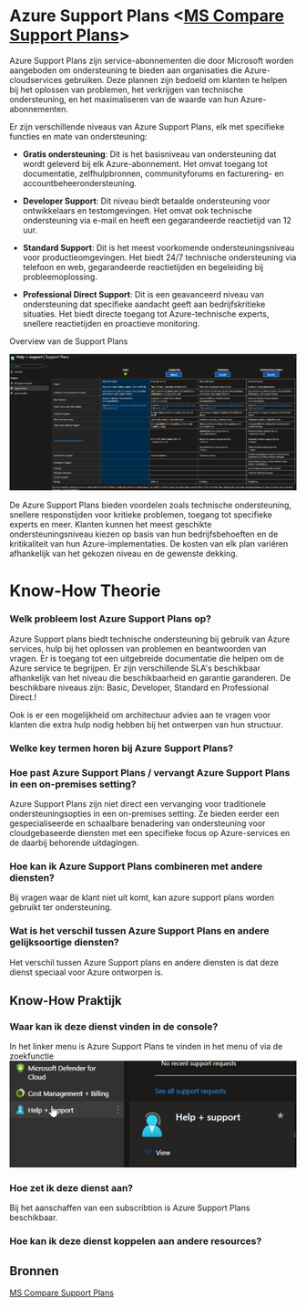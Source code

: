 # Azure Support Plans <[MS Compare Support Plans](https://azure.microsoft.com/en-us/support/plans)>
Azure Support Plans zijn service-abonnementen die door Microsoft worden aangeboden om ondersteuning te bieden aan organisaties die Azure-cloudservices gebruiken. Deze plannen zijn bedoeld om klanten te helpen bij het oplossen van problemen, het verkrijgen van technische ondersteuning, en het maximaliseren van de waarde van hun Azure-abonnementen.

Er zijn verschillende niveaus van Azure Support Plans, elk met specifieke functies en mate van ondersteuning:

- **Gratis ondersteuning**: Dit is het basisniveau van ondersteuning dat wordt geleverd bij elk Azure-abonnement. Het omvat toegang tot documentatie, zelfhulpbronnen, communityforums en facturering- en accountbeheerondersteuning.

- **Developer Support**: Dit niveau biedt betaalde ondersteuning voor ontwikkelaars en testomgevingen. Het omvat ook technische ondersteuning via e-mail en heeft een gegarandeerde reactietijd van 12 uur.

- **Standard Support**: Dit is het meest voorkomende ondersteuningsniveau voor productieomgevingen. Het biedt 24/7 technische ondersteuning via telefoon en web, gegarandeerde reactietijden en begeleiding bij probleemoplossing.

- **Professional Direct Support**: Dit is een geavanceerd niveau van ondersteuning dat specifieke aandacht geeft aan bedrijfskritieke situaties. Het biedt directe toegang tot Azure-technische experts, snellere reactietijden en proactieve monitoring.

Overview van de Support Plans   

![overviewsupplan](../00_includes/0609_azuresupportplans_supplanoverview.png)   

De Azure Support Plans bieden voordelen zoals technische ondersteuning, snellere responstijden voor kritieke problemen, toegang tot specifieke experts en meer. Klanten kunnen het meest geschikte ondersteuningsniveau kiezen op basis van hun bedrijfsbehoeften en de kritikaliteit van hun Azure-implementaties. De kosten van elk plan variëren afhankelijk van het gekozen niveau en de gewenste dekking.


# Know-How Theorie
### Welk probleem lost Azure Support Plans op?
Azure Support plans biedt technische ondersteuning bij gebruik van Azure services, hulp bij het oplossen van problemen en beantwoorden van vragen. Er is toegang tot een uitgebreide documentatie die helpen om de Azure service te begrijpen. Er zijn verschillende SLA's beschikbaar afhankelijk van het niveau die beschikbaarheid en garantie garanderen. De beschikbare niveaus zijn: Basic, Developer, Standard en Professional Direct.!  
 
Ook is er een mogelijkheid om architectuur advies aan te vragen voor klanten die extra hulp nodig hebben bij het ontwerpen van hun structuur.

### Welke key termen horen bij Azure Support Plans?


### Hoe past Azure Support Plans / vervangt Azure Support Plans in een on-premises setting?
Azure Support Plans zijn niet direct een vervanging voor traditionele ondersteuningsopties in een on-premises setting. Ze bieden eerder een gespecialiseerde en schaalbare benadering van ondersteuning voor cloudgebaseerde diensten met een specifieke focus op Azure-services en de daarbij behorende uitdagingen.

### Hoe kan ik Azure Support Plans combineren met andere diensten?
Bij vragen waar de klant niet uit komt, kan azure support plans worden gebruikt ter ondersteuning. 


### Wat is het verschil tussen Azure Support Plans en andere gelijksoortige diensten?
Het verschil tussen Azure Support plans en andere diensten is dat deze dienst speciaal voor Azure ontworpen is.

## Know-How Praktijk
### Waar kan ik deze dienst vinden in de console?
In het linker menu is Azure Support Plans te vinden in het menu of via de zoekfunctie   
![waar](../00_includes/0609_azuresupportplans_waar.png) 

### Hoe zet ik deze dienst aan?
 Bij het aanschaffen van een subscribtion is Azure Support Plans beschikbaar.

### Hoe kan ik deze dienst koppelen aan andere resources?


## Bronnen
[MS Compare Support Plans](https://azure.microsoft.com/en-us/support/plans)